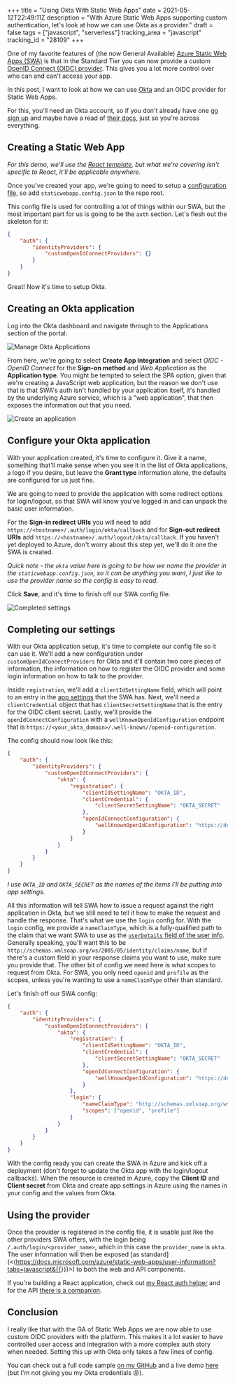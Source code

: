 +++
title = "Using Okta With Static Web Apps"
date = 2021-05-12T22:49:11Z
description = "With Azure Static Web Apps supporting custom authentication, let's look at how we can use Okta as a provider."
draft = false
tags = ["javascript", "serverless"]
tracking_area = "javascript"
tracking_id = "28109"
+++

One of my favorite features of (the now General Available) [Azure Static Web Apps (SWA)](https://docs.microsoft.com/azure/static-web-apps/?{{<cda>}}) is that in the Standard Tier you can now provide a custom [OpenID Connect (OIDC) provider](https://docs.microsoft.com/azure/static-web-apps/authentication-custom?tabs=aad&{{<cda>}}). This gives you a lot more control over who can and can't access your app.

In this post, I want to look at how we can use [Okta](https://www.okta.com/) and an OIDC provider for Static Web Apps.

For this, you'll need an Okta account, so if you don't already have one [go sign up](https://developer.okta.com/signup/) and maybe have a read of [their docs](https://developer.okta.com/docs/guides/quickstart/website/create-org/), just so you're across everything.

## Creating a Static Web App

_For this demo, we'll use the [React template](https://github.com/aaronpowell/aswa-react-template), but what we're covering isn't specific to React, it'll be applicable anywhere._

Once you've created your app, we're going to need to setup a [configuration file](https://docs.microsoft.com/azure/static-web-apps/configuration?{{<cda>}}), so add `staticwebapp.config.json` to the repo root.

This config file is used for controlling a lot of things within our SWA, but the most important part for us is going to be the `auth` section. Let's flesh out the skeleton for it:

```json
{
    "auth": {
        "identityProviders": {
            "customOpenIdConnectProviders": {}
        }
    }
}
```

Great! Now it's time to setup Okta.

## Creating an Okta application

Log into the Okta dashboard and navigate through to the Applications section of the portal:

![Manage Okta Applications](/images/swa-auth-okta/001.png)

From here, we're going to select **Create App Integration** and select _OIDC - OpenID Connect_ for the **Sign-on method** and _Web Application_ as the **Application type**. You might be tempted to select the SPA option, given that we're creating a JavaScript web application, but the reason we don't use that is that SWA's auth isn't handled by your application itself, it's handled by the underlying Azure service, which is a "web application", that then exposes the information out that you need.

![Create an application](/images/swa-auth-okta/002.png)

## Configure your Okta application

With your application created, it's time to configure it. Give it a name, something that'll make sense when you see it in the list of Okta applications, a logo if you desire, but leave the **Grant type** information alone, the defaults are configured for us just fine.

We are going to need to provide the application with some redirect options for login/logout, so that SWA will know you've logged in and can unpack the basic user information.

For the **Sign-in redirect URIs** you will need to add `https://<hostname>/.auth/login/okta/callback` and for **Sign-out redirect URIs** add `https://<hostname>/.auth/logout/okta/callback`. If you haven't yet deployed to Azure, don't worry about this step yet, we'll do it one the SWA is created.

_Quick note - the `okta` value here is going to be how we name the provider in the `staticwebapp.config.json`, so it can be anything you want, I just like to use the provider name so the config is easy to read._

Click **Save**, and it's time to finish off our SWA config file.

![Completed settings](/images/swa-auth-okta/003.png)

## Completing our settings

With our Okta application setup, it's time to complete our config file so it can use it. We'll add a new configuration under `customOpenIdConnectProviders` for Okta and it'll contain two core pieces of information, the information on how to register the OIDC provider and some login information on how to talk to the provider.

Inside `registration`, we'll add a `clientIdSettingName` field, which will point to an entry in the [app settings](https://docs.microsoft.com/azure/static-web-apps/application-settings?{{<cda>}}) that the SWA has. Next, we'll need a `clientCredential` object that has `clientSecretSettingName` that is the entry for the OIDC client secret. Lastly, we'll provide the `openIdConnectConfiguration` with a `wellKnownOpenIdConfiguration` endpoint that is `https://<your_okta_domain>/.well-known//openid-configuration`.

The config should now look like this:

```json
{
    "auth": {
        "identityProviders": {
            "customOpenIdConnectProviders": {
                "okta": {
                    "registration": {
                        "clientIdSettingName": "OKTA_ID",
                        "clientCredential": {
                            "clientSecretSettingName": "OKTA_SECRET"
                        },
                        "openIdConnectConfiguration": {
                            "wellKnownOpenIdConfiguration": "https://dev-920852.okta.com/.well-known/openid-configuration"
                        }
                    }
                }
            }
        }
    }
}
```

_I use `OKTA_ID` and `OKTA_SECRET` as the names of the items I'll be putting into app settings._

All this information will tell SWA how to issue a request against the right application in Okta, but we still need to tell it how to make the request and handle the response. That's what we use the `login` config for. With the `login` config, we provide a `nameClaimType`, which is a fully-qualified path to the claim that we want SWA to use as the [`userDetails` field of the user info](https://docs.microsoft.com/azure/static-web-apps/user-information?tabs=javascript&{{<cda>}}). Generally speaking, you'll want this to be `http://schemas.xmlsoap.org/ws/2005/05/identity/claims/name`, but if there's a custom field in your response claims you want to use, make sure you provide that. The other bit of config we need here is what scopes to request from Okta. For SWA, you only need `openid` and `profile` as the scopes, unless you're wanting to use a `nameClaimType` other than standard.

Let's finish off our SWA config:

```json
{
    "auth": {
        "identityProviders": {
            "customOpenIdConnectProviders": {
                "okta": {
                    "registration": {
                        "clientIdSettingName": "OKTA_ID",
                        "clientCredential": {
                            "clientSecretSettingName": "OKTA_SECRET"
                        },
                        "openIdConnectConfiguration": {
                            "wellKnownOpenIdConfiguration": "https://dev-920852.okta.com/.well-known/openid-configuration"
                        }
                    },
                    "login": {
                        "nameClaimType": "http://schemas.xmlsoap.org/ws/2005/05/identity/claims/name",
                        "scopes": ["openid", "profile"]
                    }
                }
            }
        }
    }
}
```

With the config ready you can create the SWA in Azure and kick off a deployment (don't forget to update the Okta app with the login/logout callbacks). When the resource is created in Azure, copy the **Client ID** and **Client secret** from Okta and create app settings in Azure using the names in your config and the values from Okta.

## Using the provider

Once the provider is registered in the config file, it is usable just like the other providers SWA offers, with the login being `/.auth/login/<provider_name>`, which in this case the `provider_name` is `okta`. The user information will then be exposed [as standard](<(https://docs.microsoft.com/azure/static-web-apps/user-information?tabs=javascript&{{<cda>}})>) to both the web and API components.

If you're building a React application, check out [my React auth helper](https://www.npmjs.com/package/@aaronpowell/react-static-web-apps-auth) and for the API [there is a companion](https://www.npmjs.com/package/@aaronpowell/static-web-apps-api-auth).

## Conclusion

I really like that with the GA of Static Web Apps we are now able to use custom OIDC providers with the platform. This makes it a lot easier to have controlled user access and integration with a more complex auth story when needed. Setting this up with Okta only takes a few lines of config.

You can check out a full code sample [on my GitHub](https://github.com/aaronpowell/swa-custom-auth-okta) and a live demo [here](https://blue-bay-0eac9b910.azurestaticapps.net) (but I'm not giving you my Okta credentials 😝).
